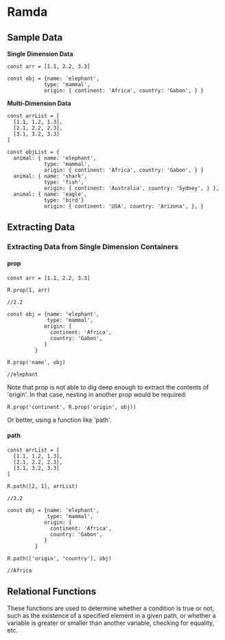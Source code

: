# Ramda

## Sample Data

**Single Dimension Data**
```
const arr = [1.1, 2.2, 3.3]

const obj = {name: 'elephant', 
			type: 'mammal', 
			origin: { continent: 'Africa', country: 'Gabon', } }
```
**Multi-Dimension Data**
```
const arrList = [
  [1.1, 1.2, 1.3],
  [2.1, 2.2, 2.3],
  [3.1, 3.2, 3.3]
]

const objList = {
  animal: { name: 'elephant', 
			type: 'mammal', 
			origin: { continent: 'Africa', country: 'Gabon', } }
  animal: {	name: 'shark',
		    type: 'fish',
		    origin: { continent: 'Australia', country: 'Sydney', } },
  animal: { name: 'eagle',
		    type: 'bird'}
		    origin: { continent: 'USA', country: 'Arizona', }, }
```

## Extracting Data

### Extracting Data from Single Dimension Containers

#### prop
```
const arr = [1.1, 2.2, 3.3]

R.prop(1, arr)

//2.2
```
```
const obj = {name: 'elephant', 
             type: 'mammal',
            origin: {
              continent: 'Africa',
              country: 'Gabon',
            }
         }

R.prop('name', obj)

//elephant
```
Note that prop is not able to dig deep enough to extract the contents of 'origin'. In that case, nesting in another prop would be required:
```
R.prop('continent', R.prop('origin', obj))
```
Or better, using a function like 'path'.

#### path
```
const arrList = [
  [1.1, 1.2, 1.3],
  [2.1, 2.2, 2.3],
  [3.1, 3.2, 3.3]
]

R.path([2, 1], arrList)

//3.2
```
```
const obj = {name: 'elephant', 
             type: 'mammal',
            origin: {
              continent: 'Africa',
              country: 'Gabon',
            }
         }

R.path(['origin', 'country'], obj)

//Africa
```
## Relational Functions
These functions are used to determine whether a condition is true or not, such as the existence of a specified element in a given path, or whether a variable is greater or smaller than another variable, checking for equality, etc. 


<!--stackedit_data:
eyJoaXN0b3J5IjpbNTcxOTg5ODc1LDE3NzgyMTIzOTgsMTQ3MT
IzODgzMCwxODkxODIwMzUsLTQ0OTI2ODQ4Myw1OTg5OTE0MjAs
LTExMDE0NjQ4MDAsLTQyMjkwNTc2NSwtMTEzMjE5Mzc2XX0=
-->